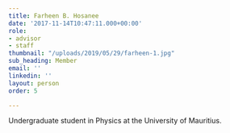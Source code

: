 ```yaml
---
title: Farheen B. Hosanee
date: '2017-11-14T10:47:11.000+00:00'
role:
- advisor
- staff
thumbnail: "/uploads/2019/05/29/farheen-1.jpg"
sub_heading: Member
email: ''
linkedin: ''
layout: person
order: 5

---
```

Undergraduate student in Physics at the University of Mauritius.